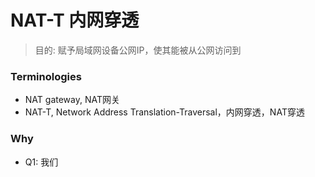 # NAT-T 内网穿透
> 目的: 赋予局域网设备公网IP，使其能被从公网访问到   

### Terminologies  
- NAT gateway, NAT网关  
- NAT-T, Network Address Translation-Traversal，内网穿透，NAT穿透  

### Why  
- Q1: 我们  
